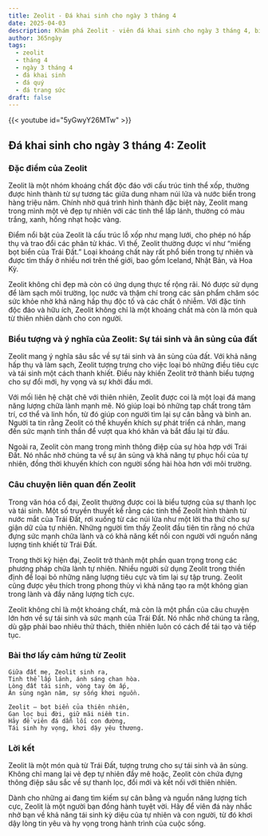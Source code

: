 ```yaml
---
title: Zeolit - Đá khai sinh cho ngày 3 tháng 4
date: 2025-04-03
description: Khám phá Zeolit - viên đá khai sinh cho ngày 3 tháng 4, biểu tượng của Sự tái sinh và ân sủng của đất. Cùng tìm hiểu ý nghĩa sâu sắc của viên đá độc đáo này.
author: 365ngày
tags:
  - zeolit
  - tháng 4
  - ngày 3 tháng 4
  - đá khai sinh
  - đá quý
  - đá trang sức
draft: false
---
```


{{< youtube id="5yGwyY26MTw" >}}

## Đá khai sinh cho ngày 3 tháng 4: Zeolit

### Đặc điểm của Zeolit

Zeolit là một nhóm khoáng chất độc đáo với cấu trúc tinh thể xốp, thường được hình thành từ sự tương tác giữa dung nham núi lửa và nước biển trong hàng triệu năm. Chính nhờ quá trình hình thành đặc biệt này, Zeolit mang trong mình một vẻ đẹp tự nhiên với các tinh thể lấp lánh, thường có màu trắng, xanh, hồng nhạt hoặc vàng.

Điểm nổi bật của Zeolit là cấu trúc lỗ xốp như mạng lưới, cho phép nó hấp thụ và trao đổi các phân tử khác. Vì thế, Zeolit thường được ví như “miếng bọt biển của Trái Đất.” Loại khoáng chất này rất phổ biến trong tự nhiên và được tìm thấy ở nhiều nơi trên thế giới, bao gồm Iceland, Nhật Bản, và Hoa Kỳ.

Zeolit không chỉ đẹp mà còn có ứng dụng thực tế rộng rãi. Nó được sử dụng để làm sạch môi trường, lọc nước và thậm chí trong các sản phẩm chăm sóc sức khỏe nhờ khả năng hấp thụ độc tố và các chất ô nhiễm. Với đặc tính độc đáo và hữu ích, Zeolit không chỉ là một khoáng chất mà còn là món quà từ thiên nhiên dành cho con người.

### Biểu tượng và ý nghĩa của Zeolit: Sự tái sinh và ân sủng của đất

Zeolit mang ý nghĩa sâu sắc về sự tái sinh và ân sủng của đất. Với khả năng hấp thụ và làm sạch, Zeolit tượng trưng cho việc loại bỏ những điều tiêu cực và tái sinh một cách thanh khiết. Điều này khiến Zeolit trở thành biểu tượng cho sự đổi mới, hy vọng và sự khởi đầu mới.

Với mối liên hệ chặt chẽ với thiên nhiên, Zeolit được coi là một loại đá mang năng lượng chữa lành mạnh mẽ. Nó giúp loại bỏ những tạp chất trong tâm trí, cơ thể và linh hồn, từ đó giúp con người tìm lại sự cân bằng và bình an. Người ta tin rằng Zeolit có thể khuyến khích sự phát triển cá nhân, mang đến sức mạnh tinh thần để vượt qua khó khăn và bắt đầu lại từ đầu.

Ngoài ra, Zeolit còn mang trong mình thông điệp của sự hòa hợp với Trái Đất. Nó nhắc nhở chúng ta về sự ân sủng và khả năng tự phục hồi của tự nhiên, đồng thời khuyến khích con người sống hài hòa hơn với môi trường.

### Câu chuyện liên quan đến Zeolit

Trong văn hóa cổ đại, Zeolit thường được coi là biểu tượng của sự thanh lọc và tái sinh. Một số truyền thuyết kể rằng các tinh thể Zeolit hình thành từ nước mắt của Trái Đất, rơi xuống từ các núi lửa như một lời tha thứ cho sự giận dữ của tự nhiên. Những người tìm thấy Zeolit đầu tiên tin rằng nó chứa đựng sức mạnh chữa lành và có khả năng kết nối con người với nguồn năng lượng tinh khiết từ Trái Đất.

Trong thời kỳ hiện đại, Zeolit trở thành một phần quan trọng trong các phương pháp chữa lành tự nhiên. Nhiều người sử dụng Zeolit trong thiền định để loại bỏ những năng lượng tiêu cực và tìm lại sự tập trung. Zeolit cũng được yêu thích trong phong thủy vì khả năng tạo ra một không gian trong lành và đầy năng lượng tích cực.

Zeolit không chỉ là một khoáng chất, mà còn là một phần của câu chuyện lớn hơn về sự tái sinh và sức mạnh của Trái Đất. Nó nhắc nhở chúng ta rằng, dù gặp phải bao nhiêu thử thách, thiên nhiên luôn có cách để tái tạo và tiếp tục.

### Bài thơ lấy cảm hứng từ Zeolit

```
Giữa đất mẹ, Zeolit sinh ra,  
Tinh thể lấp lánh, ánh sáng chan hòa.  
Lòng đất tái sinh, vòng tay ôm ấp,  
Ân sủng ngàn năm, sự sống khơi nguồn.  

Zeolit – bọt biển của thiên nhiên,  
Gạn lọc bụi đời, giữ mãi niềm tin.  
Hãy để viên đá dẫn lối con đường,  
Tái sinh hy vọng, khơi dậy yêu thương.  
```

### Lời kết

Zeolit là một món quà từ Trái Đất, tượng trưng cho sự tái sinh và ân sủng. Không chỉ mang lại vẻ đẹp tự nhiên đầy mê hoặc, Zeolit còn chứa đựng thông điệp sâu sắc về sự thanh lọc, đổi mới và kết nối với thiên nhiên.

Dành cho những ai đang tìm kiếm sự cân bằng và nguồn năng lượng tích cực, Zeolit là một người bạn đồng hành tuyệt vời. Hãy để viên đá này nhắc nhở bạn về khả năng tái sinh kỳ diệu của tự nhiên và con người, từ đó khơi dậy lòng tin yêu và hy vọng trong hành trình của cuộc sống.